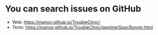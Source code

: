 # You can search issues on GitHub
* Web: https://mamor.github.io/TroubleClinic/
* Tests: https://mamor.github.io/TroubleClinic/jasmine/SpecRunner.html
